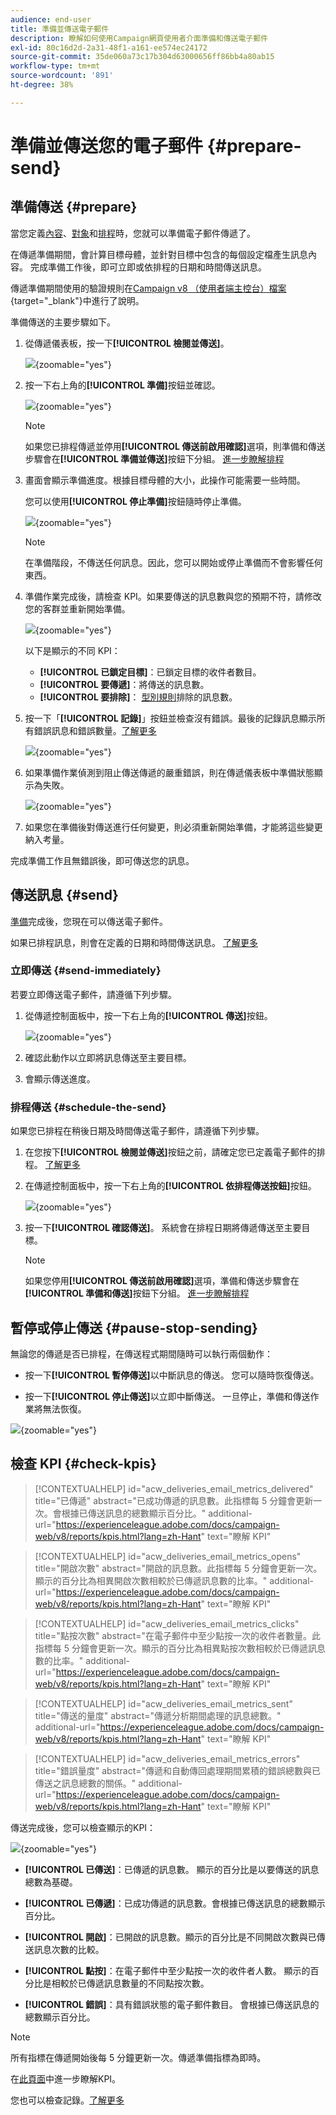 ```yaml
---
audience: end-user
title: 準備並傳送電子郵件
description: 瞭解如何使用Campaign網頁使用者介面準備和傳送電子郵件
exl-id: 80c16d2d-2a31-48f1-a161-ee574ec24172
source-git-commit: 35de060a73c17b304d63000656ff86bb4a80ab15
workflow-type: tm+mt
source-wordcount: '891'
ht-degree: 38%

---
```



# 準備並傳送您的電子郵件 {#prepare-send}

## 準備傳送 {#prepare}

當您定義[內容](../email/edit-content.md)、[對象](../audience/add-audience.md)和[排程](../msg/gs-messages.md#schedule-the-delivery-sending-gs-schedule)時，您就可以準備電子郵件傳遞了。

在傳遞準備期間，會計算目標母體，並針對目標中包含的每個設定檔產生訊息內容。 完成準備工作後，即可立即或依排程的日期和時間傳送訊息。

傳遞準備期間使用的驗證規則在[Campaign v8 （使用者端主控台）檔案](https://experienceleague.adobe.com/docs/campaign/campaign-v8/campaigns/send/validate/delivery-analysis.html){target="_blank"}中進行了說明。

準備傳送的主要步驟如下。

1. 從傳遞儀表板，按一下&#x200B;**[!UICONTROL 檢閱並傳送]**。

   ![](assets/email-review-and-send.png){zoomable="yes"}


1. 按一下右上角的&#x200B;**[!UICONTROL 準備]**&#x200B;按鈕並確認。

   ![](assets/email-prepare.png){zoomable="yes"}

   >[!NOTE]
   >
   >如果您已排程傳遞並停用&#x200B;**[!UICONTROL 傳送前啟用確認]**&#x200B;選項，則準備和傳送步驟會在&#x200B;**[!UICONTROL 準備並傳送]**&#x200B;按鈕下分組。 [進一步瞭解排程](../msg/gs-deliveries.md#gs-schedule)

1. 畫面會顯示準備進度。根據目標母體的大小，此操作可能需要一些時間。

   您可以使用&#x200B;**[!UICONTROL 停止準備]**&#x200B;按鈕隨時停止準備。

   ![](assets/email-stop-preparation.png){zoomable="yes"}

   >[!NOTE]
   >在準備階段，不傳送任何訊息。因此，您可以開始或停止準備而不會影響任何東西。

1. 準備作業完成後，請檢查 KPI。如果要傳送的訊息數與您的預期不符，請修改您的客群並重新開始準備。

   ![](assets/email-preparation-complete.png){zoomable="yes"}

   以下是顯示的不同 KPI：

   * **[!UICONTROL 已鎖定目標]**：已鎖定目標的收件者數目。
   * **[!UICONTROL 要傳遞]**：將傳送的訊息數。
   * **[!UICONTROL 要排除]**： [型別規則](../advanced-settings/delivery-settings.md#typology)排除的訊息數。

1. 按一下「**[!UICONTROL 記錄]**」按鈕並檢查沒有錯誤。最後的記錄訊息顯示所有錯誤訊息和錯誤數量。[了解更多](delivery-logs.md)

   ![](assets/email-prepare-logs.png){zoomable="yes"}

1. 如果準備作業偵測到阻止傳送傳遞的嚴重錯誤，則在傳遞儀表板中準備狀態顯示為失敗。

   ![](assets/email-prepare-error.png){zoomable="yes"}

1. 如果您在準備後對傳送進行任何變更，則必須重新開始準備，才能將這些變更納入考量。

完成準備工作且無錯誤後，即可傳送您的訊息。

## 傳送訊息 {#send}


[準備](#prepare)完成後，您現在可以傳送電子郵件。

如果已排程訊息，則會在定義的日期和時間傳送訊息。 [了解更多](../msg/gs-deliveries.md#gs-schedule)

### 立即傳送 {#send-immediately}

若要立即傳送電子郵件，請遵循下列步驟。

1. 從傳遞控制面板中，按一下右上角的&#x200B;**[!UICONTROL 傳送]**&#x200B;按鈕。

   ![](assets/email-send.png){zoomable="yes"}

1. 確認此動作以立即將訊息傳送至主要目標。

1. 會顯示傳送進度。

### 排程傳送 {#schedule-the-send}

如果您已排程在稍後日期及時間傳送電子郵件，請遵循下列步驟。

1. 在您按下&#x200B;**[!UICONTROL 檢閱並傳送]**&#x200B;按鈕之前，請確定您已定義電子郵件的排程。 [了解更多](../msg/gs-deliveries.md#gs-schedule)

1. 在傳遞控制面板中，按一下右上角的&#x200B;**[!UICONTROL 依排程傳送按鈕]**&#x200B;按鈕。

   ![](assets/email-send-as-scheduled.png){zoomable="yes"}

1. 按一下&#x200B;**[!UICONTROL 確認傳送]**。 系統會在排程日期將傳遞傳送至主要目標。

   >[!NOTE]
   >
   >如果您停用&#x200B;**[!UICONTROL 傳送前啟用確認]**&#x200B;選項，準備和傳送步驟會在&#x200B;**[!UICONTROL 準備和傳送]**&#x200B;按鈕下分組。 [進一步瞭解排程](../msg/gs-deliveries.md#gs-schedule)

## 暫停或停止傳送 {#pause-stop-sending}

無論您的傳遞是否已排程<!--TBC-->，在傳送程式期間隨時可以執行兩個動作：

* 按一下&#x200B;**[!UICONTROL 暫停傳送]**&#x200B;以中斷訊息的傳送。 您可以隨時恢復傳送。

* 按一下&#x200B;**[!UICONTROL 停止傳送]**&#x200B;以立即中斷傳送。 一旦停止，準備和傳送作業將無法恢復。

![](assets/email-send-pause-or-stop.png){zoomable="yes"}

## 檢查 KPI {#check-kpis}

>[!CONTEXTUALHELP]
>id="acw_deliveries_email_metrics_delivered"
>title="已傳遞"
>abstract="已成功傳遞的訊息數。此指標每 5 分鐘會更新一次。會根據已傳送訊息的總數顯示百分比。"
>additional-url="https://experienceleague.adobe.com/docs/campaign-web/v8/reports/kpis.html?lang=zh-Hant" text="瞭解 KPI"

>[!CONTEXTUALHELP]
>id="acw_deliveries_email_metrics_opens"
>title="開啟次數"
>abstract="開啟的訊息數。此指標每 5 分鐘會更新一次。顯示的百分比為相異開啟次數相較於已傳遞訊息數的比率。"
>additional-url="https://experienceleague.adobe.com/docs/campaign-web/v8/reports/kpis.html?lang=zh-Hant" text="瞭解 KPI"


>[!CONTEXTUALHELP]
>id="acw_deliveries_email_metrics_clicks"
>title="點按次數"
>abstract="在電子郵件中至少點按一次的收件者數量。此指標每 5 分鐘會更新一次。顯示的百分比為相異點按次數相較於已傳遞訊息數的比率。"
>additional-url="https://experienceleague.adobe.com/docs/campaign-web/v8/reports/kpis.html?lang=zh-Hant" text="瞭解 KPI"


>[!CONTEXTUALHELP]
>id="acw_deliveries_email_metrics_sent"
>title="傳送的量度"
>abstract="傳遞分析期間處理的訊息總數。"
>additional-url="https://experienceleague.adobe.com/docs/campaign-web/v8/reports/kpis.html?lang=zh-Hant" text="瞭解 KPI"


>[!CONTEXTUALHELP]
>id="acw_deliveries_email_metrics_errors"
>title="錯誤量度"
>abstract="傳遞和自動傳回處理期間累積的錯誤總數與已傳送之訊息總數的關係。"
>additional-url="https://experienceleague.adobe.com/docs/campaign-web/v8/reports/kpis.html?lang=zh-Hant" text="瞭解 KPI"


傳送完成後，您可以檢查顯示的KPI：

![](assets/email-send-kpis.png){zoomable="yes"}

* **[!UICONTROL 已傳送]**：已傳遞的訊息數。 顯示的百分比是以要傳送的訊息總數為基礎。

* **[!UICONTROL 已傳遞]**：已成功傳遞的訊息數。會根據已傳送訊息的總數顯示百分比。

* **[!UICONTROL 開啟]**：已開啟的訊息數。顯示的百分比是不同開啟次數與已傳送訊息次數的比較。

* **[!UICONTROL 點按]**：在電子郵件中至少點按一次的收件者人數。 顯示的百分比是相較於已傳遞訊息數量的不同點按次數。

* **[!UICONTROL 錯誤]**：具有錯誤狀態的電子郵件數目。 會根據已傳送訊息的總數顯示百分比。

>[!NOTE]
>
>所有指標在傳遞開始後每 5 分鐘更新一次。傳遞準備指標為即時。

在[此頁面](../reporting/kpis.md)中進一步瞭解KPI。

您也可以檢查記錄。[了解更多](delivery-logs.md)